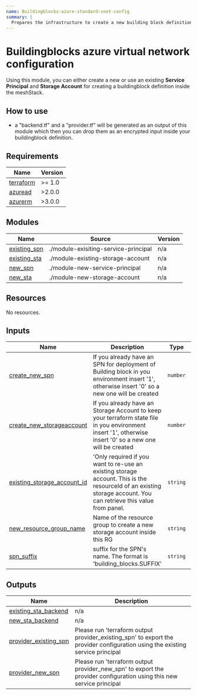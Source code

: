 ```yaml
---
name: Buildingblocks-azure-standard-vnet-config
summary: |
  Prepares the infrastructure to create a new building block definition for "Azure Standard Virtual Network".
---
```


# Buildingblocks azure virtual network configuration

Using this module, you can either create a new or use an existing **Service Principal** and **Storage Account** for creating a buildingblock definition inside the meshStack.

## How to use
- a "backend.tf" and a "provider.tf" will be generated as an output of this module which then you can drop them as an encrypted input inside your buildingblock definition.
<!-- BEGIN_TF_DOCS -->
## Requirements

| Name | Version |
|------|---------|
| <a name="requirement_terraform"></a> [terraform](#requirement\_terraform) | >= 1.0 |
| <a name="requirement_azuread"></a> [azuread](#requirement\_azuread) | >2.0.0 |
| <a name="requirement_azurerm"></a> [azurerm](#requirement\_azurerm) | >3.0.0 |

## Modules

| Name | Source | Version |
|------|--------|---------|
| <a name="module_existing_spn"></a> [existing\_spn](#module\_existing\_spn) | ./module-exisiting-service-principal | n/a |
| <a name="module_existing_sta"></a> [existing\_sta](#module\_existing\_sta) | ./module-existing-storage-account | n/a |
| <a name="module_new_spn"></a> [new\_spn](#module\_new\_spn) | ./module-new-service-principal | n/a |
| <a name="module_new_sta"></a> [new\_sta](#module\_new\_sta) | ./module-new-storage-account | n/a |

## Resources

No resources.

## Inputs

| Name | Description | Type | Default | Required |
|------|-------------|------|---------|:--------:|
| <a name="input_create_new_spn"></a> [create\_new\_spn](#input\_create\_new\_spn) | If you already have an SPN for deployment of Building block in you environment insert '1', otherwise insert '0' so a new one will be created | `number` | n/a | yes |
| <a name="input_create_new_storageaccount"></a> [create\_new\_storageaccount](#input\_create\_new\_storageaccount) | If you already have an Storage Account to keep your terraform state file in you environment insert '1', otherwise insert '0' so a new one will be created | `number` | n/a | yes |
| <a name="input_existing_storage_account_id"></a> [existing\_storage\_account\_id](#input\_existing\_storage\_account\_id) | 'Only required if you want to re-use an existing storage account. This is the resourceId of an existing storage account. You can retrieve this value from panel. | `string` | `null` | no |
| <a name="input_new_resource_group_name"></a> [new\_resource\_group\_name](#input\_new\_resource\_group\_name) | Name of the resource group to create a new storage account inside this RG | `string` | `null` | no |
| <a name="input_spn_suffix"></a> [spn\_suffix](#input\_spn\_suffix) | suffix for the SPN's name. The format is 'building\_blocks.SUFFIX' | `string` | `null` | no |

## Outputs

| Name | Description |
|------|-------------|
| <a name="output_existing_sta_backend"></a> [existing\_sta\_backend](#output\_existing\_sta\_backend) | n/a |
| <a name="output_new_sta_backend"></a> [new\_sta\_backend](#output\_new\_sta\_backend) | n/a |
| <a name="output_provider_existing_spn"></a> [provider\_existing\_spn](#output\_provider\_existing\_spn) | Please run 'terraform output provider\_existing\_spn' to export the provider configuration using the existing service principal |
| <a name="output_provider_new_spn"></a> [provider\_new\_spn](#output\_provider\_new\_spn) | Please run 'terraform output provider\_new\_spn' to export the provider configuration using this new service principal |
<!-- END_TF_DOCS -->